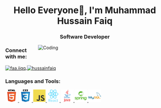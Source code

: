 <h1 align="center">Hello Everyone👋, I'm Muhammad Hussain Faiq</h1>
<h3 align="center">Software Developer</h3>

<img align="right" alt="Coding" width="400" src="[https://www.wingstechsolutions.com/wp-content/uploads/2022/03/full-stack-development.gif](https://camo.githubusercontent.com/2366b34bb903c09617990fb5fff4622f3e941349e846ddb7e73df872a9d21233/68747470733a2f2f63646e2e6472696262626c652e636f6d2f75736572732f3733303730332f73637265656e73686f74732f363538313234332f6176656e746f2e676966)">

<h3 align="left">Connect with me:</h3>
<p align="left">
    <a href="https://instagram.com/faa.iiqq" target="blank">
        <img align="center" src="https://raw.githubusercontent.com/rahuldkjain/github-profile-readme-generator/master/src/images/icons/Social/instagram.svg" alt="faa.iiqq" height="30" width="40" />
    </a>
    <a href="https://linkedin.com/in/hussainfaiq" target="blank">
        <img align="center" src="https://raw.githubusercontent.com/rahuldkjain/github-profile-readme-generator/master/src/images/icons/Social/linked-in-alt.svg" alt="hussainfaiq" height="30" width="40" />
    </a>
    
</p>

<h3 align="left">Languages and Tools:</h3>
<p align="left">
    <a href="https://www.w3.org/html/" target="_blank" rel="noreferrer">
        <img src="https://raw.githubusercontent.com/devicons/devicon/master/icons/html5/html5-original-wordmark.svg" alt="html5" width="40" height="40" />
    </a>
    <a href="https://www.w3schools.com/css/" target="_blank" rel="noreferrer">
        <img src="https://raw.githubusercontent.com/devicons/devicon/master/icons/css3/css3-original-wordmark.svg" alt="css3" width="40" height="40" />
    </a>
    <a href="https://developer.mozilla.org/en-US/docs/Web/JavaScript" target="_blank" rel="noreferrer">
        <img src="https://raw.githubusercontent.com/devicons/devicon/master/icons/javascript/javascript-original.svg" alt="javascript" width="40" height="40" />
    </a>
    <a href="https://reactjs.org/" target="_blank" rel="noreferrer">
        <img src="https://raw.githubusercontent.com/devicons/devicon/master/icons/react/react-original-wordmark.svg" alt="react" width="40" height="40" />
    </a>
    <a href="https://www.java.com/" target="_blank" rel="noreferrer">
        <img src="https://raw.githubusercontent.com/devicons/devicon/master/icons/java/java-original-wordmark.svg" alt="java" width="40" height="40" />
    </a>
    <a href="https://spring.io/projects/spring-boot" target="_blank" rel="noreferrer">
        <img src="https://raw.githubusercontent.com/devicons/devicon/master/icons/spring/spring-original-wordmark.svg" alt="spring boot" width="40" height="40" />
    </a>
    <a href="https://www.mysql.com/" target="_blank" rel="noreferrer">
        <img src="https://raw.githubusercontent.com/devicons/devicon/master/icons/mysql/mysql-original-wordmark.svg" alt="mysql" width="40" height="40" />
    </a>
</p>
